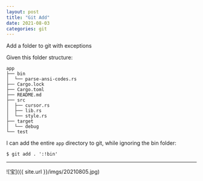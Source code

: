 ```yaml
---
layout: post
title: "Git Add"
date: 2021-08-03
categories: git
---
```


Add a folder to git with exceptions

Given this folder structure:

```
app
├── bin
│  └── parse-ansi-codes.rs
├── Cargo.lock
├── Cargo.toml
├── README.md
├── src
│  ├── cursor.rs
│  ├── lib.rs
│  └── style.rs
├── target
│  └── debug
└── test
```

I can add the entire `app` directory to git, while ignoring the bin folder:

```
$ git add . ':!bin'
```

---

![宝]({{ site.url }}/imgs/20210805.jpg)

